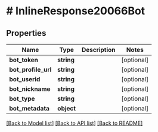 # # InlineResponse20066Bot

## Properties

Name | Type | Description | Notes
------------ | ------------- | ------------- | -------------
**bot_token** | **string** |  | [optional]
**bot_profile_url** | **string** |  | [optional]
**bot_userid** | **string** |  | [optional]
**bot_nickname** | **string** |  | [optional]
**bot_type** | **string** |  | [optional]
**bot_metadata** | **object** |  | [optional]

[[Back to Model list]](../../README.md#models) [[Back to API list]](../../README.md#endpoints) [[Back to README]](../../README.md)
